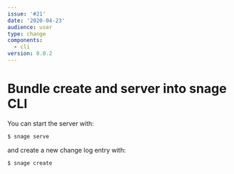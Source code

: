 ```yaml
---
issue: '#21'
date: '2020-04-23'
audience: user
type: change
components:
  - cli
version: 0.0.2
---
```

# Bundle create and server into snage CLI

You can start the server with:
```bash
$ snage serve
```

and create a new change log entry with:
```bash
$ snage create
```

